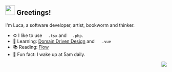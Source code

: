 <h2> <img src="https://emojis.slackmojis.com/emojis/images/1595173148/9720/dog_cute.gif?1595173148" width="30" /> Greetings! </h2>

I'm Luca, a software developer, artist, bookworm and thinker.

- ⚙️ I like to use <img src='https://media0.giphy.com/media/RJzm826vu7WbJvBtxX/giphy.gif?cid=6c09b9527q591k8uufhwfcwrayb5adfc46cz4nd4rtnhwf86&rid=giphy.gif&ct=s' height='15'>`.tsx` and <img src='https://i.imgur.com/P1ePcOu.gif' height='15'>`.php`.
- 🌱 Learning: [Domain Driven Design](https://g.co/kgs/jgXBDL) and <img src='https://api.iconify.design/logos:vue.svg' height='15'> `.vue`
- 📚 Reading: [Flow](https://g.co/kgs/QfpWGT)
- 🌅 Fun fact: I wake up at 5am daily.


<p align="right">
<img src="https://visitor-badge.glitch.me/badge?page_id=lucaxue.lucaxue" />
</p>
